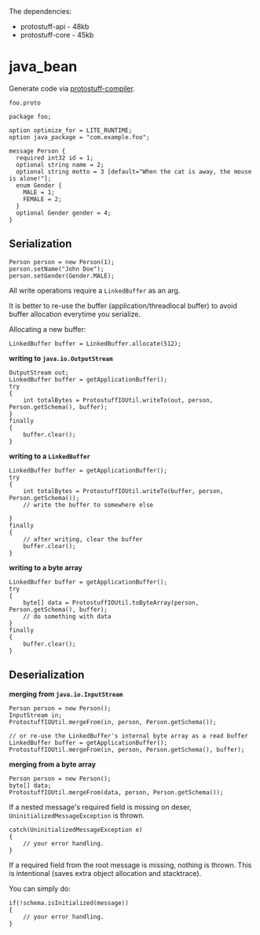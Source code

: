 The dependencies:
  * protostuff-api - 48kb
  * protostuff-core - 45kb

# java\_bean #

Generate code via [protostuff-compiler](http://protostuff.googlecode.com/files/protostuff-compiler-1.0.7-jarjar.jar).

`foo.proto`
```
package foo;

option optimize_for = LITE_RUNTIME;
option java_package = "com.example.foo";

message Person {
  required int32 id = 1;
  optional string name = 2;
  optional string motto = 3 [default="When the cat is away, the mouse is alone!"];
  enum Gender {
    MALE = 1;
    FEMALE = 2;
  }
  optional Gender gender = 4;
}
```

## Serialization ##
```
Person person = new Person(1);
person.setName("John Doe");
person.setGender(Gender.MALE);
```

All write operations require a `LinkedBuffer` as an arg.

It is better to re-use the buffer (application/threadlocal buffer) to avoid buffer allocation everytime you serialize.

Allocating a new buffer:
```
LinkedBuffer buffer = LinkedBuffer.allocate(512);
```

**writing to `java.io.OutputStream`**
```
OutputStream out;
LinkedBuffer buffer = getApplicationBuffer();
try
{
    int totalBytes = ProtostuffIOUtil.writeTo(out, person, Person.getSchema(), buffer);
}
finally
{
    buffer.clear();
}
```

**writing to a `LinkedBuffer`**
```
LinkedBuffer buffer = getApplicationBuffer();
try
{
    int totalBytes = ProtostuffIOUtil.writeTo(buffer, person, Person.getSchema());
    // write the buffer to somewhere else
    
}
finally
{
    // after writing, clear the buffer
    buffer.clear();
}
```

**writing to a byte array**
```
LinkedBuffer buffer = getApplicationBuffer();
try
{
    byte[] data = ProtostuffIOUtil.toByteArray(person, Person.getSchema(), buffer);
    // do something with data
}
finally
{
    buffer.clear();
}
```

## Deserialization ##

**merging from `java.io.InputStream`**
```
Person person = new Person();
InputStream in;
ProtostuffIOUtil.mergeFrom(in, person, Person.getSchema());

// or re-use the LinkedBuffer's internal byte array as a read buffer
LinkedBuffer buffer = getApplicationBuffer();
ProtostuffIOUtil.mergeFrom(in, person, Person.getSchema(), buffer);
```

**merging from a byte array**
```
Person person = new Person();
byte[] data;
ProtostuffIOUtil.mergeFrom(data, person, Person.getSchema()); 
```

If a nested message's required field is missing on deser,  `UninitializedMessageException` is thrown.

```
catch(UninitializedMessageException e)
{
    // your error handling. 
}

```

If a required field from the root message is missing, nothing is thrown.
This is intentional (saves extra object allocation and stacktrace).

You can simply do:
```
if(!schema.isInitialized(message))
{
    // your error handling. 
}

```